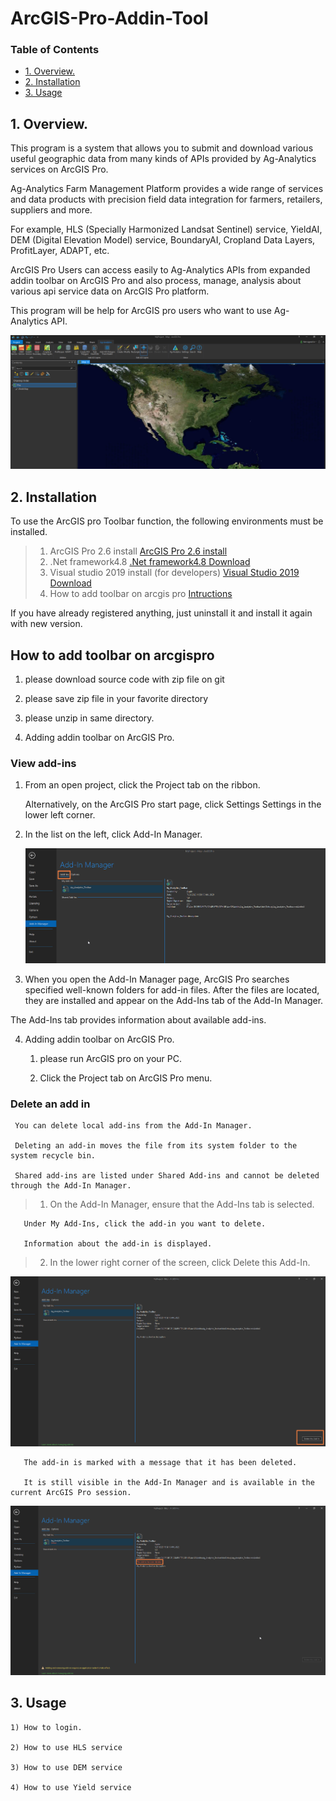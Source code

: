 # ArcGIS-Pro-Addin-Tool



### Table of Contents

- [1. Overview.](#1.-Overview.)
- [2. Installation](#2.-Installation.)
- [3. Usage](#3.-Usage)


## 1. Overview.

This program is a system that allows you to submit and download various useful geographic data from many kinds of APIs provided by Ag-Analytics services on ArcGIS Pro.

Ag-Analytics Farm Management Platform provides a wide range of services and data products with precision field data integration for farmers, retailers, suppliers and more.

For example, HLS (Specially Harmonized Landsat Sentinel) service, YieldAI, DEM (Digital Elevation Model) service, BoundaryAI, Cropland Data Layers, ProfitLayer, ADAPT, etc.

ArcGIS Pro Users can access easily to Ag-Analytics APIs from expanded addin toolbar on ArcGIS Pro and also process, manage, analysis about various api service data on ArcGIS Pro platform.

This program will be help for ArcGIS pro users who want to use Ag-Analytics API.

![Project Image](https://github.com/DavidFullstackdev/ArcGIS-Pro-Addin-Tool/blob/master/images/Generalworkflow.png)

## 2. Installation

To use the ArcGIS pro Toolbar function, the following environments must be installed.
> 1) ArcGIS Pro 2.6 install
[ArcGIS Pro 2.6 install](https://pro.arcgis.com/en/pro-app/get-started/install-and-sign-in-to-arcgis-pro.htm)
> 2) .Net framework4.8 
[.Net framework4.8 Download](https://dotnet.microsoft.com/download/)
> 3) Visual studio 2019 install (for developers)
[Visual Studio 2019 Download](https://visualstudio.microsoft.com/downloads/)
> 4) How to add toolbar on arcgis pro
[Intructions](https://awesomeopensource.com/project/Esri/arcgis-pro-sdk-community-samples/) 

If you have already registered anything, just uninstall it and install it again with new version.

## How to add toolbar on arcgispro

1) please download source code with zip file on git

2) please save zip file in your favorite directory

3) please unzip in same directory.

4) Adding addin toolbar on ArcGIS Pro.

### View add-ins

 1. From an open project, click the Project tab on the ribbon. 

    Alternatively, on the ArcGIS Pro start page, click Settings Settings in the lower left corner.

 2. In the list on the left, click Add-In Manager.

    ![Project Image](https://github.com/DavidFullstackdev/ArcGIS-Pro-Addin-Tool/blob/master/images/add-ins.png)

 3. When you open the Add-In Manager page, ArcGIS Pro searches specified well-known folders      for   add-in files. After the files are located, they are installed and appear on the Add-Ins   tab of the Add-In Manager. 

   The Add-Ins tab provides information about available add-ins.

4. Adding addin toolbar on ArcGIS Pro.

   1) please run ArcGIS pro on your PC.

   2) Click the Project tab on ArcGIS Pro menu.


### Delete an add in 

     You can delete local add-ins from the Add-In Manager. 

     Deleting an add-in moves the file from its system folder to the system recycle bin. 

     Shared add-ins are listed under Shared Add-ins and cannot be deleted through the Add-In Manager.

 > 1. On the Add-In Manager, ensure that the Add-Ins tab is selected. 

       Under My Add-Ins, click the add-in you want to delete.

       Information about the add-in is displayed.

 > 2. In the lower right corner of the screen, click Delete this Add-In.

![Project Image](https://github.com/DavidFullstackdev/ArcGIS-Pro-Addin-Tool/blob/master/images/del-addin.png)

       The add-in is marked with a message that it has been deleted. 

       It is still visible in the Add-In Manager and is available in the current ArcGIS Pro session.

![Project Image](https://github.com/DavidFullstackdev/ArcGIS-Pro-Addin-Tool/blob/master/images/del-msg.png)


## 3. Usage

    1) How to login.

    2) How to use HLS service

    3) How to use DEM service

    4) How to use Yield service






